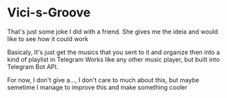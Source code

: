 # Vici-s-Groove

That's just some joke I did with a friend. She gives me the ideia and would like to see how it could work

Basicaly, It's just get the musics that you sent to it and organize then into a kind of playlist in Telegram
Works like any other music player, but built into Telegram Bot API.

For now, I don't give a..., I don't care to much about this, but maybe semetime I manage to improve this and make something cooler
